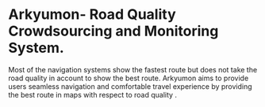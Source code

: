 # Arkyumon- Road Quality Crowdsourcing and Monitoring System.

Most of the navigation systems show the fastest route but does not take the road quality in account to show the best route. Arkyumon aims to provide users seamless navigation and comfortable travel experience by providing the best route in maps with respect to road quality .
